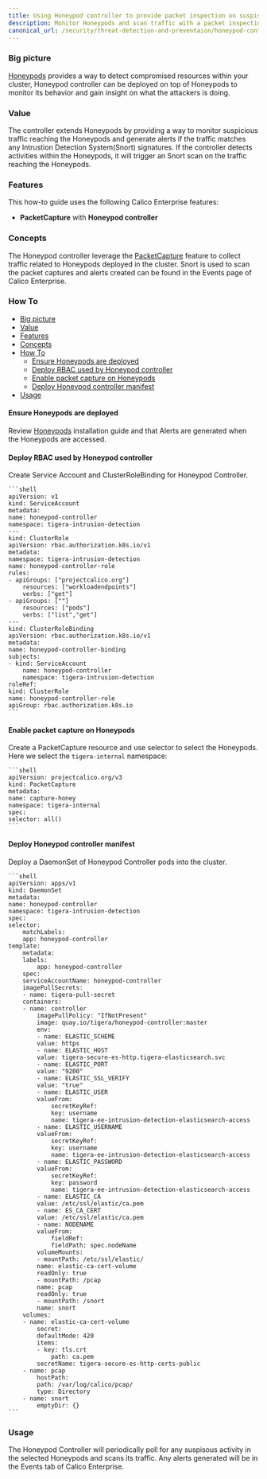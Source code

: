 ```yaml
---
title: Using Honeypod controller to provide packet inspection on suspisious traffic
description: Monitor Honeypods and scan traffic with a packet inspection engine
canonical_url: /security/threat-detection-and-preventaion/honeypod-controller
---
```


### Big picture

[Honeypods]({{site.baseurl}}/security/threat-detection-and-preventaion/honeypods) provides a way to detect compromised resources within your cluster, Honeypod controller can be deployed on top of Honeypods to monitor its behavior and gain insight on what the attackers is doing.

### Value

The controller extends Honeypods by providing a way to monitor suspicious traffic reaching the Honeypods and generate alerts if the traffic matches any Intrustion Detection System(Snort) signatures. If the controller detects activities within the Honeypods, it will trigger an Snort scan on the traffic reaching the Honeypods. 


### Features

This how-to guide uses the following Calico Enterprise features:

- **PacketCapture** with **Honeypod controller**

### Concepts

The Honeypod controller leverage the [PacketCapture]({{site.baseurl}}/security/threat-detection-and-preventaion/packetcapture) feature to collect traffic related to Honeypods deployed in the cluster. Snort is used to scan the packet captures and alerts created can be found in the Events page of Calico Enterprise.

### How To

- [Big picture](#big-picture)
- [Value](#value)
- [Features](#features)
- [Concepts](#concepts)
- [How To](#how-to)
  - [Ensure Honeypods are deployed](#ensure-honeypods-are-deployed)
  - [Deploy RBAC used by Honeypod controller](#deploy-rbac-used-by-honeypod-controller)
  - [Enable packet capture on Honeypods](#enable-packet-capture-on-honeypods)
  - [Deploy Honeypod controller manifest](#deploy-honeypod-controller-manifest)
- [Usage](#usage)

#### Ensure Honeypods are deployed

Review [Honeypods]({{site.baseurl}}/security/threat-detection-and-preventaion/honeypods) installation guide and that Alerts are generated when the Honeypods are accessed.

#### Deploy RBAC used by Honeypod controller

Create Service Account and ClusterRoleBinding for  Honeypod Controller.

    ```shell
    apiVersion: v1
    kind: ServiceAccount
    metadata:
    name: honeypod-controller 
    namespace: tigera-intrusion-detection
    ---
    kind: ClusterRole
    apiVersion: rbac.authorization.k8s.io/v1
    metadata:
    namespace: tigera-intrusion-detection
    name: honeypod-controller-role
    rules:
    - apiGroups: ["projectcalico.org"]
        resources: ["workloadendpoints"]
        verbs: ["get"]
    - apiGroups: [""]
        resources: ["pods"]
        verbs: ["list","get"]
    ---
    kind: ClusterRoleBinding
    apiVersion: rbac.authorization.k8s.io/v1
    metadata:
    name: honeypod-controller-binding
    subjects:
    - kind: ServiceAccount
        name: honeypod-controller 
        namespace: tigera-intrusion-detection
    roleRef:
    kind: ClusterRole
    name: honeypod-controller-role
    apiGroup: rbac.authorization.k8s.io
    ```

#### Enable packet capture on Honeypods

Create a PacketCapture resource and use selector to select the Honeypods. Here we select the `tigera-internal` namespace:

    ```shell
    apiVersion: projectcalico.org/v3
    kind: PacketCapture
    metadata:
    name: capture-honey
    namespace: tigera-internal
    spec:
    selector: all()
    ```

#### Deploy Honeypod controller manifest

Deploy a DaemonSet of Honeypod Controller pods into the cluster.

    ```shell
    apiVersion: apps/v1
    kind: DaemonSet
    metadata:
    name: honeypod-controller
    namespace: tigera-intrusion-detection
    spec:
    selector:
        matchLabels:
        app: honeypod-controller
    template:
        metadata:
        labels:
            app: honeypod-controller
        spec:
        serviceAccountName: honeypod-controller
        imagePullSecrets:
        - name: tigera-pull-secret
        containers:
        - name: controller 
            imagePullPolicy: "IfNotPresent"
            image: quay.io/tigera/honeypod-controller:master
            env:
            - name: ELASTIC_SCHEME
            value: https
            - name: ELASTIC_HOST
            value: tigera-secure-es-http.tigera-elasticsearch.svc
            - name: ELASTIC_PORT
            value: "9200"
            - name: ELASTIC_SSL_VERIFY
            value: "true"
            - name: ELASTIC_USER
            valueFrom:
                secretKeyRef:
                key: username
                name: tigera-ee-intrusion-detection-elasticsearch-access
            - name: ELASTIC_USERNAME
            valueFrom:
                secretKeyRef:
                key: username
                name: tigera-ee-intrusion-detection-elasticsearch-access
            - name: ELASTIC_PASSWORD
            valueFrom:
                secretKeyRef:
                key: password
                name: tigera-ee-intrusion-detection-elasticsearch-access
            - name: ELASTIC_CA
            value: /etc/ssl/elastic/ca.pem
            - name: ES_CA_CERT
            value: /etc/ssl/elastic/ca.pem
            - name: NODENAME
            valueFrom:
                fieldRef:
                fieldPath: spec.nodeName
            volumeMounts:
            - mountPath: /etc/ssl/elastic/
            name: elastic-ca-cert-volume
            readOnly: true
            - mountPath: /pcap
            name: pcap
            readOnly: true
            - mountPath: /snort
            name: snort
        volumes:
        - name: elastic-ca-cert-volume
            secret:
            defaultMode: 420
            items:
            - key: tls.crt
                path: ca.pem
            secretName: tigera-secure-es-http-certs-public
        - name: pcap
            hostPath:
            path: /var/log/calico/pcap/
            type: Directory 
        - name: snort
            emptyDir: {}
    ```

### Usage

The Honeypod Controller will periodically poll for any suspisous activity in the selected Honeypods and scans its traffic. Any alerts generated will be in the Events tab of Calico Enterprise.